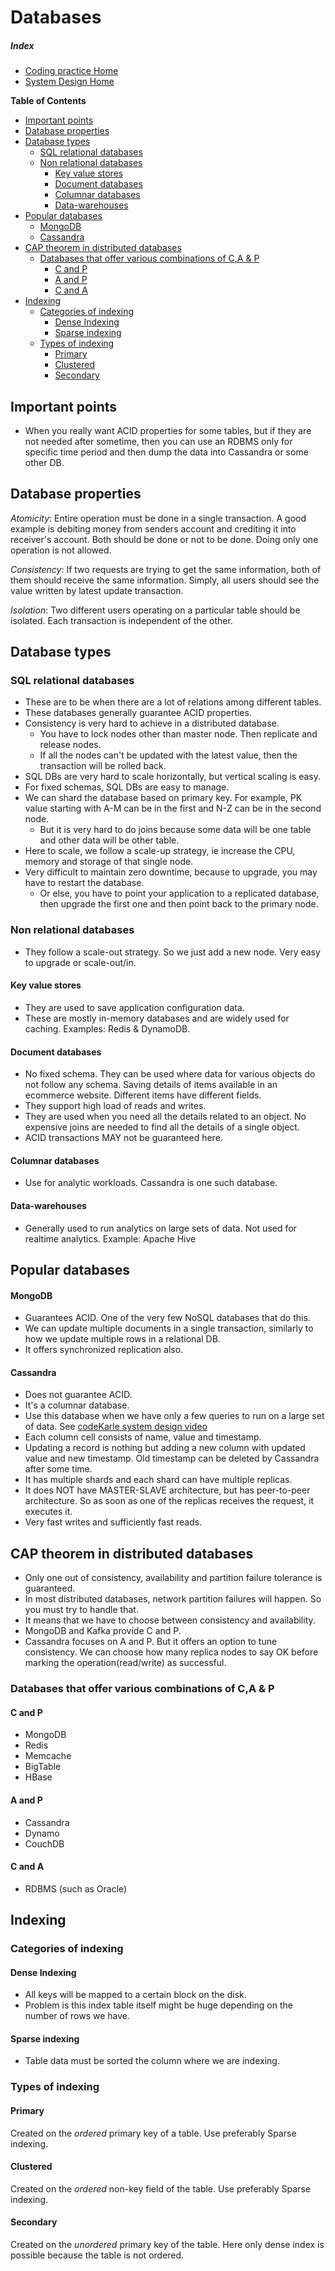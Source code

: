# Databases

##### Index
- [Coding practice Home](..)
- [System Design Home](.)

<!-- START doctoc generated TOC please keep comment here to allow auto update -->
<!-- DON'T EDIT THIS SECTION, INSTEAD RE-RUN doctoc TO UPDATE -->
**Table of Contents**

- [Important points](#important-points)
- [Database properties](#database-properties)
- [Database types](#database-types)
  - [SQL relational databases](#sql-relational-databases)
  - [Non relational databases](#non-relational-databases)
    - [Key value stores](#key-value-stores)
    - [Document databases](#document-databases)
    - [Columnar databases](#columnar-databases)
    - [Data-warehouses](#data-warehouses)
- [Popular databases](#popular-databases)
    - [MongoDB](#mongodb)
    - [Cassandra](#cassandra)
- [CAP theorem in distributed databases](#cap-theorem-in-distributed-databases)
  - [Databases that offer various combinations of C,A & P](#databases-that-offer-various-combinations-of-ca--p)
    - [C and P](#c-and-p)
    - [A and P](#a-and-p)
    - [C and A](#c-and-a)
- [Indexing](#indexing)
  - [Categories of indexing](#categories-of-indexing)
    - [Dense Indexing](#dense-indexing)
    - [Sparse indexing](#sparse-indexing)
  - [Types of indexing](#types-of-indexing)
    - [Primary](#primary)
    - [Clustered](#clustered)
    - [Secondary](#secondary)

<!-- END doctoc generated TOC please keep comment here to allow auto update -->

## Important points

- When you really want ACID properties for some tables, but if they are not needed after sometime, 
then you can use an RDBMS only for specific time period and then dump the data into Cassandra or some other DB.

## Database properties

*Atomicity*: Entire operation must be done in a single transaction. A good example is debiting money from 
senders account and crediting it into receiver's account. Both should be done or not to be done. Doing only one operation 
is not allowed.

*Consistency*: If two requests are trying to get the same information, both of them should receive the same information.
Simply, all users should see the value written by latest update transaction.

*Isolation*: Two different users operating on a particular table should be isolated. Each transaction is independent of the other.

## Database types

### SQL relational databases
- These are to be when there are a lot of relations among different tables.
- These databases generally guarantee ACID properties.
- Consistency is very hard to achieve in a distributed database. 
  - You have to lock nodes other than master node. Then replicate and release nodes.
  - If all the nodes can't be updated with the latest value, then the transaction will be rolled back.
- SQL DBs are very hard to scale horizontally, but vertical scaling is easy.
- For fixed schemas, SQL DBs are easy to manage.
- We can shard the database based on primary key. For example, PK value starting with A-M can be in the first and N-Z can be in the second node.
  - But it is very hard to do joins because some data will be one table and other data will be other table.
- Here to scale, we follow a scale-up strategy, ie increase the CPU, memory and storage of that single node.
- Very difficult to maintain zero downtime, because to upgrade, you may have to restart the database. 
  - Or else, you have to point your application to a replicated database, then upgrade the first one and then point back to the primary node.

### Non relational databases
- They follow a scale-out strategy. So we just add a new node. Very easy to upgrade or scale-out/in.  

#### Key value stores
- They are used to save application configuration data.
- These are mostly in-memory databases and are widely used for caching. Examples: Redis & DynamoDB.

#### Document databases
- No fixed schema. They can be used where data for various objects do not follow any schema. Saving details of items available
in an ecommerce website. Different items have different fields.
- They support high load of reads and writes.
- They are used when you need all the details related to an object. No expensive joins are needed to find all the details of a single object.
- ACID transactions MAY not be guaranteed here.

#### Columnar databases
- Use for analytic workloads. Cassandra is one such database.

#### Data-warehouses
- Generally used to run analytics on large sets of data. Not used for realtime analytics. Example: Apache Hive

## Popular databases

#### MongoDB
- Guarantees ACID. One of the very few NoSQL databases that do this.
- We can update multiple documents in a single transaction, similarly to how we update multiple rows in a relational DB.
- It offers synchronized replication also.

#### Cassandra
- Does not guarantee ACID.
- It's a columnar database.
- Use this database when we have only a few queries to run on a large set of data. See [codeKarle system design video](https://youtu.be/EpASu_1dUdE?t=1810)
- Each column cell consists of name, value and timestamp.
- Updating a record is nothing but adding a new column with updated value and new timestamp. Old timestamp can be deleted by Cassandra after some time.
- It has multiple shards and each shard can have multiple replicas.
- It does NOT have MASTER-SLAVE architecture, but has peer-to-peer architecture. So as soon as one of the replicas receives the request, it executes it.
- Very fast writes and sufficiently fast reads.

## CAP theorem in distributed databases
- Only one out of consistency, availability and partition failure tolerance is guaranteed.
- In most distributed databases, network partition failures will happen. So you must try to handle that.
- It means that we have to choose between consistency and availability.
- MongoDB and Kafka provide C and P.
- Cassandra focuses on A and P. But it offers an option to tune consistency. We can choose how many replica nodes to say OK before marking
the operation(read/write) as successful.


### Databases that offer various combinations of C,A & P
#### C and P
- MongoDB
- Redis
- Memcache
- BigTable
- HBase

#### A and P
- Cassandra
- Dynamo
- CouchDB

#### C and A
- RDBMS (such as Oracle)

## Indexing

### Categories of indexing

#### Dense Indexing
- All keys will be mapped to a certain block on the disk.
- Problem is this index table itself might be huge depending on the number of rows we have.

#### Sparse indexing
- Table data must be sorted the column where we are indexing.

### Types of indexing

#### Primary
Created on the *ordered* primary key of a table. Use preferably Sparse indexing.

#### Clustered
Created on the *ordered* non-key field of the table. Use preferably Sparse indexing.

#### Secondary
Created on the *unordered* primary key of the table. Here only dense index is possible because the table is not ordered.
